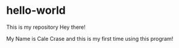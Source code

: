 # hello-world
This is my repository
Hey there!

My Name is Cale Crase and this is my first time using this program!
